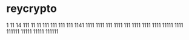 # reycrypto
1
11
14
111
11
11
111
111
111
111
1141
1111
1111
111
1111
111
1111
1111
1111
11111
1111
111111
11111
11111
111111

